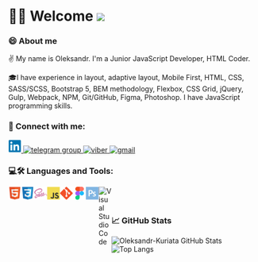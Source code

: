 # 🙋‍♂️ Welcome ![](https://komarev.com/ghpvc/?username=Oleksandr-Kuriata)

### 😄 About me

✌️ My name is Oleksandr. I'm a Junior JavaScript Developer, HTML Coder.

🎓I have experience in layout, adaptive layout, Mobile First, HTML, CSS, SASS/SCSS, Bootstrap 5, BEM methodology, Flexbox, CSS Grid, jQuery, Gulp, Webpack, NPM, Git/GitHub, Figma, Photoshop. I have JavaScript programming skills.

### 🤝 Connect with me:

<div id="badges">
    <a href="https://www.linkedin.com/in/oleksandr-kuriata-599542261/" target="_blank">
        <img src="https://raw.githubusercontent.com/devicons/devicon/1119b9f84c0290e0f0b38982099a2bd027a48bf1/icons/linkedin/linkedin-original.svg" width="26" height="26" alt="linkedin" />
    </a>
    <a href="https://t.me/oleksandr_kuriata" target="_blank">
        <img src="https://upload.wikimedia.org/wikipedia/commons/8/83/Telegram_2019_Logo.svg" width="26" height="26" alt="telegram group" />
    </a>
    <a href="https://viber.click/+380686124656" target="_blank">
        <img src="https://upload.wikimedia.org/wikipedia/commons/5/5d/Viber_logo_2018_%28without_text%29.svg" width="26" height="26" alt="viber" />
    </a>
    <a href="mailto:oleksandrkuriata@gmail.com">
        <img src="https://upload.wikimedia.org/wikipedia/commons/7/7e/Gmail_icon_%282020%29.svg" width="26" height="26" alt="gmail" />
    </a>
</div>

### 💻🛠️ Languages and Tools:

<img align="left" alt="HTML5" width="26px" src="https://raw.githubusercontent.com/devicons/devicon/1119b9f84c0290e0f0b38982099a2bd027a48bf1/icons/html5/html5-original.svg" />
<img align="left" alt="CSS3" width="26px" src="https://raw.githubusercontent.com/devicons/devicon/1119b9f84c0290e0f0b38982099a2bd027a48bf1/icons/css3/css3-original.svg" />
<img align="left" alt="Sass" width="26px" src="https://raw.githubusercontent.com/devicons/devicon/1119b9f84c0290e0f0b38982099a2bd027a48bf1/icons/sass/sass-original.svg" />
<img align="left" alt="JavaScript" width="26px" src="https://raw.githubusercontent.com/devicons/devicon/1119b9f84c0290e0f0b38982099a2bd027a48bf1/icons/javascript/javascript-original.svg" />
<img align="left" alt="Git" width="26px" src="https://raw.githubusercontent.com/devicons/devicon/1119b9f84c0290e0f0b38982099a2bd027a48bf1/icons/git/git-original.svg" />
<img align="left" alt="Figma" width="26px" src="https://raw.githubusercontent.com/devicons/devicon/1119b9f84c0290e0f0b38982099a2bd027a48bf1/icons/figma/figma-original.svg" />
<img align="left" alt="Adobe Photoshop" width="26px" src="https://raw.githubusercontent.com/devicons/devicon/1119b9f84c0290e0f0b38982099a2bd027a48bf1/icons/photoshop/photoshop-plain.svg" />
<img align="left" alt="Visual Studio Code" width="26px" src="https://upload.wikimedia.org/wikipedia/commons/9/9a/Visual_Studio_Code_1.35_icon.svg" />

<br />
<br />

### 📈 GitHub Stats

![Oleksandr-Kuriata GitHub Stats](https://github-readme-stats.vercel.app/api?username=Oleksandr-Kuriata&count_private=true&hide=contribs&show_icons=true&theme=radical)
![Top Langs](https://github-readme-stats.vercel.app/api/top-langs/?username=Oleksandr-Kuriata&count_private=true&hide=tsql&langs_count=7&theme=radical&layout=compact)